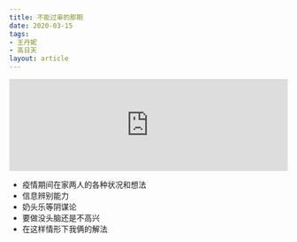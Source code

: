 ```yaml
---
title: 不能过审的那期
date: 2020-03-15
tags:
- 王丹妮
- 高日天
layout: article
---
```


<iframe width="100%" height="166" scrolling="no" frameborder="no" allow="autoplay" src="https://w.soundcloud.com/player/?url=https%3A//api.soundcloud.com/tracks/776442505&color=%23ff5500&auto_play=false&hide_related=false&show_comments=true&show_user=true&show_reposts=false&show_teaser=true"></iframe>

- 疫情期间在家两人的各种状况和想法
- 信息辨别能力
- 奶头乐等阴谋论
- 要做没头脑还是不高兴
- 在这样情形下我俩的解法
